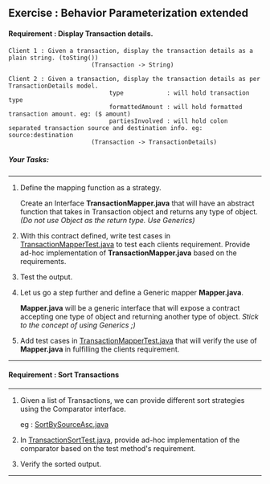## Exercise : Behavior Parameterization extended

  
#### Requirement :  Display Transaction details.

```
Client 1 : Given a transaction, display the transaction details as a plain string. (toSting())
                       (Transaction -> String)
```
```
Client 2 : Given a transaction, display the transaction details as per TransactionDetails model.
                            type            : will hold transaction type
                            formattedAmount : will hold formatted transaction amount. eg: ($ amount)
                            partiesInvolved : will hold colon separated transaction source and destination info. eg:  source:destination
                       (Transaction -> TransactionDetails)
```

##### Your Tasks:
___
1. Define the mapping function as a strategy. 
      
    Create an Interface **TransactionMapper.java** that will have an abstract function that takes in Transaction object and returns any type of object.
    _(Do not use Object as the return type. Use Generics)_
2. With this contract defined, write test cases in [TransactionMapperTest.java](https://github.com/MyronRogtao/java8features/blob/master/src/test/java/my/tutorials/behaviorparameterization/TransactionMapperTest.java) to test each clients requirement. Provide ad-hoc implementation of **TransactionMapper.java** based on the requirements.
3. Test the output.
4. Let us go a step further and define a Generic mapper **Mapper.java**.

   **Mapper.java** will be a generic interface that will expose a contract accepting one type of object and returning another type of object.
   _Stick to the concept of using Generics ;)_ 
   
5. Add test cases in [TransactionMapperTest.java](https://github.com/MyronRogtao/java8features/blob/master/src/test/java/my/tutorials/behaviorparameterization/TransactionMapperTest.java) that will verify the use of **Mapper.java** in fulfilling the clients requirement.
___


#### Requirement : Sort Transactions
___
 1. Given a list of Transactions, we can provide different sort strategies using the Comparator interface.
 
    eg : [SortBySourceAsc.java](https://github.com/MyronRogtao/java8features/blob/master/src/main/java/my/tutorials/behaviorparameterization/stratergy/sort/transaction/SortBySourceAsc.java)
    
 2. In [TransactionSortTest.java](https://github.com/MyronRogtao/java8features/blob/master/src/test/java/my/tutorials/behaviorparameterization/TransactionSortTest.java), provide ad-hoc implementation of the comparator based on the test method's requirement.
    
 3. Verify the sorted output.
___